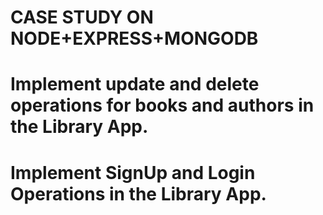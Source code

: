 # CASE STUDY ON NODE+EXPRESS+MONGODB
# Implement update and delete operations for books and authors in the Library App.
# Implement SignUp and Login Operations in the Library App.


